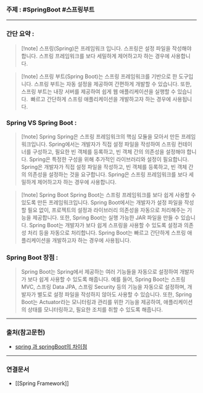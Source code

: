 ### 주제 : #SpringBoot #스프링부트

___

### 간단 요약 : 

>[!note] 스프링(Spring)은 프레임워크 입니다. 
> 스프링은 설정 파일을 작성해야 합니다. 
> 스프링 프레임워크를 보다 세밀하게 제어하고자 하는 경우에 사용합니다.

>[!note] 스프링 부트(Spring Boot)는 스프링 프레임워크를 기반으로 한 도구입니다. 
> 스프링 부트는 자동 설정을 제공하여 간편하게 개발할 수 있습니다. 
> 또한, 스프링 부트는 내장 서버를 제공하여 쉽게 웹 애플리케이션을 실행할 수 있습니다. 
> 빠르고 간단하게 스프링 애플리케이션을 개발하고자 하는 경우에 사용됩니다.

### Spring VS Spring Boot : 

>[!note] Spring
> Spring은 스프링 프레임워크의 핵심 모듈을 모아서 만든 프레임워크입니다. 
> Spring에서는 개발자가 직접 설정 파일을 작성하여 스프링 컨테이너를 구성하고, 필요한 빈 객체를 등록하고, 빈 객체 간의 의존성을 설정해야 합니다. 
> Spring은 특정한 구성을 위해 추가적인 라이브러리와 설정이 필요합니다.
> Spring은 개발자가 직접 설정 파일을 작성하고, 빈 객체를 등록하고, 빈 객체 간의 의존성을 설정하는 것을 요구합니다. 
> Spring은 스프링 프레임워크를 보다 세밀하게 제어하고자 하는 경우에 사용합니다.

>[!note] Spring Boot
> Spring Boot는 스프링 프레임워크를 보다 쉽게 사용할 수 있도록 만든 프레임워크입니다. 
> Spring Boot에서는 개발자가 설정 파일을 작성할 필요 없이, 프로젝트의 설정과 라이브러리 의존성을 자동으로 처리해주는 기능을 제공합니다. 
> 또한, Spring Boot는 실행 가능한 JAR 파일을 만들 수 있습니다.
> Spring Boot는 개발자가 보다 쉽게 스프링을 사용할 수 있도록 설정과 의존성 처리 등을 자동으로 처리합니다. 
> Spring Boot는 빠르고 간단하게 스프링 애플리케이션을 개발하고자 하는 경우에 사용됩니다.

### Spring Boot 장점 : 

> Spring Boot는 Spring에서 제공하는 여러 기능들을 자동으로 설정하여 개발자가 보다 쉽게 사용할 수 있도록 해줍니다. 
> 예를 들어, Spring Boot는 스프링 MVC, 스프링 Data JPA, 스프링 Security 등의 기능을 자동으로 설정하며, 개발자가 별도로 설정 파일을 작성하지 않아도 사용할 수 있습니다. 
> 또한, Spring Boot는 Actuator라는 모니터링과 관리를 위한 기능을 제공하여, 애플리케이션의 상태를 모니터링하고, 필요한 조치를 취할 수 있도록 해줍니다.

___

### 출처(참고문헌)

- [spring 과 springBoot의 차이점](https://www.inflearn.com/blogs/3315)

___

### 연결문서

- [[Spring Framework]]

